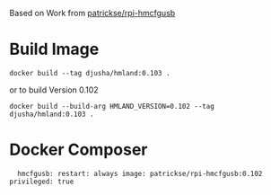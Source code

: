 Based on Work from [patrickse/rpi-hmcfgusb](https://github.com/patrickse/rpi-hmcfgusb)

# Build Image
`docker build --tag djusha/hmland:0.103 .`

or to build Version 0.102

`docker build --build-arg HMLAND_VERSION=0.102 --tag djusha/hmland:0.103 .`


# Docker Composer
`  hmcfgusb:
    restart: always
    image: patrickse/rpi-hmcfgusb:0.102
    privileged: true`
